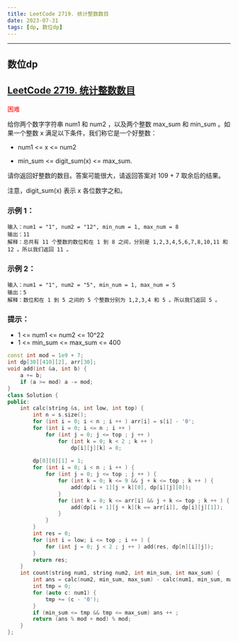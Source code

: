 ```yaml
---
title: LeetCode 2719. 统计整数数目
date: 2023-07-31
tags: [dp, 数位dp]
---
```


---

## 数位dp

## [LeetCode 2719. 统计整数数目](https://leetcode.cn/problems/count-of-integers/description/)

<font color=red>困难</font>

给你两个数字字符串 num1 和 num2 ，以及两个整数 max_sum 和 min_sum 。如果一个整数 x 满足以下条件，我们称它是一个好整数：

+ num1 <= x <= num2

+ min_sum <= digit_sum(x) <= max_sum.

请你返回好整数的数目。答案可能很大，请返回答案对 109 + 7 取余后的结果。

注意，digit_sum(x) 表示 x 各位数字之和。

### 示例 1：
```
输入：num1 = "1", num2 = "12", min_num = 1, max_num = 8
输出：11
解释：总共有 11 个整数的数位和在 1 到 8 之间，分别是 1,2,3,4,5,6,7,8,10,11 和 12 。所以我们返回 11 。
```

### 示例 2：
```
输入：num1 = "1", num2 = "5", min_num = 1, max_num = 5
输出：5
解释：数位和在 1 到 5 之间的 5 个整数分别为 1,2,3,4 和 5 。所以我们返回 5 。
```

### 提示：

+ 1 <= num1 <= num2 <= 10^22
+ 1 <= min_sum <= max_sum <= 400

```cpp
const int mod = 1e9 + 7;
int dp[30][410][2], arr[30];
void add(int &a, int b) {
    a += b;
    if (a >= mod) a -= mod;
}
class Solution {
public:
    int calc(string &s, int low, int top) {
        int n = s.size();
        for (int i = 0; i < n ; i ++ ) arr[i] = s[i] - '0';
        for (int i = 0; i <= n ; i ++ )
            for (int j = 0; j <= top ; j ++ )
                for (int k = 0; k < 2 ; k ++ )
                    dp[i][j][k] = 0;
        
        dp[0][0][1] = 1;
        for (int i = 0; i < n ; i ++ ) {
            for (int j = 0; j <= top ; j ++ ) {
                for (int k = 0; k <= 9 && j + k <= top ; k ++ ) {
                    add(dp[i + 1][j + k][0], dp[i][j][0]);
                }
                for (int k = 0; k <= arr[i] && j + k <= top ; k ++ ) {
                    add(dp[i + 1][j + k][k == arr[i]], dp[i][j][1]);
                }
            }
        }
        int res = 0;
        for (int i = low; i <= top ; i ++ ) {
            for (int j = 0; j < 2 ; j ++ ) add(res, dp[n][i][j]);
        }
        return res;
    }
    int count(string num1, string num2, int min_sum, int max_sum) {
        int ans = calc(num2, min_sum, max_sum) - calc(num1, min_sum, max_sum);
        int tmp = 0;
        for (auto c: num1) {
            tmp += (c - '0');
        }
        if (min_sum <= tmp && tmp <= max_sum) ans ++ ;
        return (ans % mod + mod) % mod;
    }
};
```